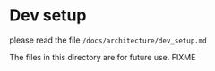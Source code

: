 # Dev setup

please read the file `/docs/architecture/dev_setup.md`

The files in this directory are for future use. FIXME
